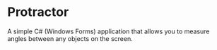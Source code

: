 # Protractor
A simple C# (Windows Forms) application that allows you to measure angles between any objects on the screen.
